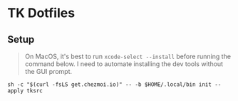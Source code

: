 # TK Dotfiles


## Setup

> On MacOS, it's best to run `xcode-select --install` before running the command below. I need to automate installing the dev tools without the GUI prompt.

```shell
sh -c "$(curl -fsLS get.chezmoi.io)" -- -b $HOME/.local/bin init --apply tksrc
```
